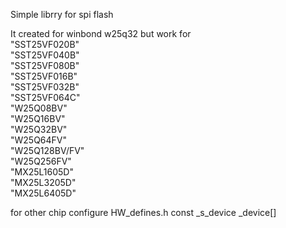 Simple librry for spi flash

It created for winbond w25q32 but work for<br>
"SST25VF020B" <br>
"SST25VF040B"<br>
"SST25VF080B"<br>
"SST25VF016B"<br>
"SST25VF032B"<br>
"SST25VF064C"<br>
"W25Q08BV"<br>
"W25Q16BV"<br>
"W25Q32BV"<br>
"W25Q64FV"<br>
"W25Q128BV/FV"<br>
"W25Q256FV"<br>
"MX25L1605D"<br>
"MX25L3205D"<br>
"MX25L6405D"<br>

for other chip configure HW_defines.h const _s_device _device[] <br>
